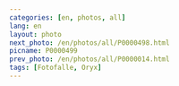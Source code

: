 ```yaml
---
categories: [en, photos, all]
lang: en
layout: photo
next_photo: /en/photos/all/P0000498.html
picname: P0000499
prev_photo: /en/photos/all/P0000014.html
tags: [Fotofalle, Oryx]
---
```

